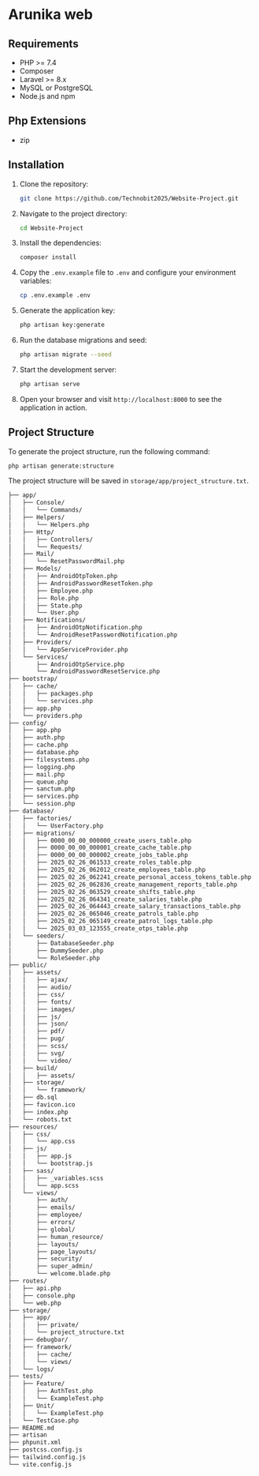 # Arunika web

## Requirements

-   PHP >= 7.4
-   Composer
-   Laravel >= 8.x
-   MySQL or PostgreSQL
-   Node.js and npm

## Php Extensions

-   zip

## Installation

1. Clone the repository:

    ```bash
    git clone https://github.com/Technobit2025/Website-Project.git
    ```

2. Navigate to the project directory:

    ```bash
    cd Website-Project
    ```

3. Install the dependencies:

    ```bash
    composer install
    ```

4. Copy the `.env.example` file to `.env` and configure your environment variables:

    ```bash
    cp .env.example .env
    ```

5. Generate the application key:

    ```bash
    php artisan key:generate
    ```

6. Run the database migrations and seed:

    ```bash
    php artisan migrate --seed
    ```

7. Start the development server:

    ```bash
    php artisan serve
    ```

8. Open your browser and visit `http://localhost:8000` to see the application in action.


## Project Structure

To generate the project structure, run the following command:

```bash
php artisan generate:structure
```

The project structure will be saved in `storage/app/project_structure.txt`.

```bash
├── app/
│   ├── Console/
│   │   └── Commands/
│   ├── Helpers/
│   │   └── Helpers.php
│   ├── Http/
│   │   ├── Controllers/
│   │   └── Requests/
│   ├── Mail/
│   │   └── ResetPasswordMail.php
│   ├── Models/
│   │   ├── AndroidOtpToken.php
│   │   ├── AndroidPasswordResetToken.php
│   │   ├── Employee.php
│   │   ├── Role.php
│   │   ├── State.php
│   │   └── User.php
│   ├── Notifications/
│   │   ├── AndroidOtpNotification.php
│   │   └── AndroidResetPasswordNotification.php
│   ├── Providers/
│   │   └── AppServiceProvider.php
│   └── Services/
│       ├── AndroidOtpService.php
│       └── AndroidPasswordResetService.php
├── bootstrap/
│   ├── cache/
│   │   ├── packages.php
│   │   └── services.php
│   ├── app.php
│   └── providers.php
├── config/
│   ├── app.php
│   ├── auth.php
│   ├── cache.php
│   ├── database.php
│   ├── filesystems.php
│   ├── logging.php
│   ├── mail.php
│   ├── queue.php
│   ├── sanctum.php
│   ├── services.php
│   └── session.php
├── database/
│   ├── factories/
│   │   └── UserFactory.php
│   ├── migrations/
│   │   ├── 0000_00_00_000000_create_users_table.php
│   │   ├── 0000_00_00_000001_create_cache_table.php
│   │   ├── 0000_00_00_000002_create_jobs_table.php
│   │   ├── 2025_02_26_061533_create_roles_table.php
│   │   ├── 2025_02_26_062012_create_employees_table.php
│   │   ├── 2025_02_26_062241_create_personal_access_tokens_table.php
│   │   ├── 2025_02_26_062836_create_management_reports_table.php
│   │   ├── 2025_02_26_063529_create_shifts_table.php
│   │   ├── 2025_02_26_064341_create_salaries_table.php
│   │   ├── 2025_02_26_064443_create_salary_transactions_table.php
│   │   ├── 2025_02_26_065046_create_patrols_table.php
│   │   ├── 2025_02_26_065149_create_patrol_logs_table.php
│   │   └── 2025_03_03_123555_create_otps_table.php
│   └── seeders/
│       ├── DatabaseSeeder.php
│       ├── DummySeeder.php
│       └── RoleSeeder.php
├── public/
│   ├── assets/
│   │   ├── ajax/
│   │   ├── audio/
│   │   ├── css/
│   │   ├── fonts/
│   │   ├── images/
│   │   ├── js/
│   │   ├── json/
│   │   ├── pdf/
│   │   ├── pug/
│   │   ├── scss/
│   │   ├── svg/
│   │   └── video/
│   ├── build/
│   │   ├── assets/
│   ├── storage/
│   │   └── framework/
│   ├── db.sql
│   ├── favicon.ico
│   ├── index.php
│   └── robots.txt
├── resources/
│   ├── css/
│   │   └── app.css
│   ├── js/
│   │   ├── app.js
│   │   └── bootstrap.js
│   ├── sass/
│   │   ├── _variables.scss
│   │   └── app.scss
│   └── views/
│       ├── auth/
│       ├── emails/
│       ├── employee/
│       ├── errors/
│       ├── global/
│       ├── human_resource/
│       ├── layouts/
│       ├── page_layouts/
│       ├── security/
│       ├── super_admin/
│       └── welcome.blade.php
├── routes/
│   ├── api.php
│   ├── console.php
│   └── web.php
├── storage/
│   ├── app/
│   │   ├── private/
│   │   └── project_structure.txt
│   ├── debugbar/
│   ├── framework/
│   │   ├── cache/
│   │   └── views/
│   └── logs/
├── tests/
│   ├── Feature/
│   │   ├── AuthTest.php
│   │   └── ExampleTest.php
│   ├── Unit/
│   │   └── ExampleTest.php
│   └── TestCase.php
├── README.md
├── artisan
├── phpunit.xml
├── postcss.config.js
├── tailwind.config.js
└── vite.config.js
```